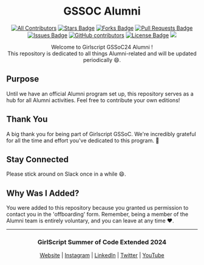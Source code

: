
<h1 align="center">GSSOC Alumni</h1>

<div align="center">
  
<!-- ALL-CONTRIBUTORS-BADGE:START - Do not remove or modify this section -->

[![All Contributors](https://img.shields.io/badge/all_contributors-1-orange.svg?style=flat-square)](#contributors-)
<a href="https://github.com/GSSoC24/alumni/stargazers"><img src="https://img.shields.io/github/stars/GSSoC24/alumni" alt="Stars Badge"/></a>
<a href="https://github.com/GSSoC24/alumni/network/members"><img src="https://img.shields.io/github/forks/GSSoC24/alumni" alt="Forks Badge"/></a>
<a href="https://github.com/GSSoC24/alumni/pulls"><img src="https://img.shields.io/github/issues-pr/GSSoC24/alumni" alt="Pull Requests Badge"/></a>
<a href="https://github.com/GSSoC24/alumni/issues"><img src="https://img.shields.io/github/issues/GSSoC24/alumni" alt="Issues Badge"/></a>
<a href="https://github.com/GSSoC24/alumni/graphs/contributors"><img alt="GitHub contributors" src="https://img.shields.io/github/contributors/GSSoC24/alumni?color=2b9348"></a>
<a href="https://github.com/GSSoC24/alumni/blob/master/LICENSE"><img src="https://img.shields.io/github/license/GSSoC24/Hack-Web3Conf?color=2b9348" alt="License Badge"/></a>
[![](https://visitcount.itsvg.in/api?id=gssoc-alumni&label=Profile%20Views&color=8&icon=0&pretty=true)](https://visitcount.itsvg.in)
<!-- ALL-CONTRIBUTORS-BADGE:END -->
Welcome to Girlscript GSSoC24 Alumni ! <br>This repository is dedicated to all things Alumni-related and will be updated periodically 😄. 
</div>




## Purpose
Until we have an official Alumni program set up, this repository serves as a hub for all Alumni activities. 
Feel free to contribute your own editions!

## Thank You
A big thank you for being part of Girlscript GSSoC. We're incredibly grateful for all the time and effort you've dedicated to this program. 💖

## Stay Connected
Please stick around on Slack once in a while 😄. 

## Why Was I Added?
You were added to this repository because you granted us permission to contact you in the 'offboarding' form. Remember, being a member of the Alumni team is entirely voluntary, and you can leave at any time ❤️.

---
</div>
    <div align="center">

### GirlScript Summer of Code Extended 2024

[Website](https://gssoc.girlscript.tech/) | [Instagram](https://www.instagram.com/girlscriptsummerofcode/?hl=en) | [LinkedIn](https://www.linkedin.com/company/girlscriptsoc) | [Twitter](https://twitter.com/girlscriptsoc) | [YouTube](https://www.youtube.com/@girlscriptfoundation45)

</div>

